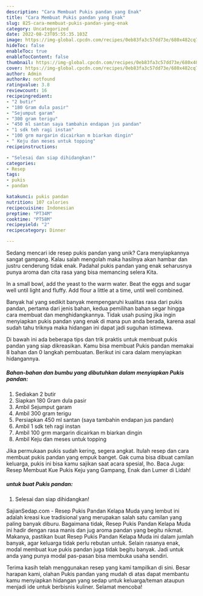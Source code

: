 ```yaml
---
description: "Cara Membuat Pukis pandan yang Enak"
title: "Cara Membuat Pukis pandan yang Enak"
slug: 825-cara-membuat-pukis-pandan-yang-enak
category: Uncategorized
date: 2022-08-23T05:55:35.103Z
image: https://img-global.cpcdn.com/recipes/0eb83fa3c57dd73e/680x482cq70/pukis-pandan-foto-resep-utama.jpg
hideToc: false
enableToc: true
enableTocContent: false
thumbnail: https://img-global.cpcdn.com/recipes/0eb83fa3c57dd73e/680x482cq70/pukis-pandan-foto-resep-utama.jpg
cover: https://img-global.cpcdn.com/recipes/0eb83fa3c57dd73e/680x482cq70/pukis-pandan-foto-resep-utama.jpg
author: Admin
authorAv: notfound
ratingvalue: 3.8
reviewcount: 16
recipeingredient:
- "2 butir"
- "180 Gram dula pasir"
- "Sejumput garam"
- "300 gram terigu"
- "450 ml santan saya tambahin endapan jus pandan"
- "1 sdk teh ragi instan"
- "100 grm margarin dicairkan m biarkan dingin"
- " Keju dan meses untuk topping"
recipeinstructions:

- "Selesai dan siap dihidangkan!"
categories:
- Resep
tags:
- pukis
- pandan

katakunci: pukis pandan 
nutrition: 107 calories
recipecuisine: Indonesian
preptime: "PT34M"
cooktime: "PT58M"
recipeyield: "2"
recipecategory: Dinner

---
```





Sedang mencari ide resep pukis pandan yang unik? Cara menyiapkannya sangat gampang. Kalau salah mengolah maka hasilnya akan hambar dan justru cenderung tidak enak. Padahal pukis pandan yang enak seharusnya punya aroma dan cita rasa yang bisa memancing selera Kita.





In a small bowl, add the yeast to the warm water. Beat the eggs and sugar well until light and fluffy. Add flour a little at a time, until well combined.

Banyak hal yang sedikit banyak mempengaruhi kualitas rasa dari pukis pandan, pertama dari jenis bahan, kedua pemilihan bahan segar hingga cara membuat dan menghidangkannya. Tidak usah pusing jika ingin menyiapkan pukis pandan yang enak di mana pun anda berada, karena asal sudah tahu triknya maka hidangan ini dapat jadi suguhan istimewa.






Di bawah ini ada beberapa tips dan trik praktis untuk membuat pukis pandan yang siap dikreasikan. Kamu bisa membuat Pukis pandan memakai 8 bahan dan 0 langkah pembuatan. Berikut ini cara dalam menyiapkan hidangannya.

<!--inarticleads1-->

##### Bahan-bahan dan bumbu yang dibutuhkan dalam menyiapkan Pukis pandan:

1. Sediakan 2 butir
1. Siapkan 180 Gram dula pasir
1. Ambil Sejumput garam
1. Ambil 300 gram terigu
1. Persiapkan 450 ml santan (saya tambahin endapan jus pandan)
1. Ambil 1 sdk teh ragi instan
1. Ambil 100 grm margarin dicairkan m biarkan dingin
1. Ambil  Keju dan meses untuk topping


Jika permukaan pukis sudah kering, segera angkat. Itulah resep dan cara membuat pukis pandan yang empuk banget. Gak cuma bisa dibuat camilan keluarga, pukis ini bisa kamu sajikan saat acara spesial, lho. Baca Juga: Resep Membuat Kue Pukis Keju yang Gampang, Enak dan Lumer di Lidah! 

<!--inarticleads2-->

#####  untuk buat Pukis pandan:


1. Selesai dan siap dihidangkan!

SajianSedap.com - Resep Pukis Pandan Kelapa Muda yang lembut ini adalah kreasi kue tradisional yang merupakan salah satu camilan yang paling banyak diburu. Bagaimana tidak, Resep Pukis Pandan Kelapa Muda ini hadir dengan rasa manis dan jug aroma pandan yang begitu nikmat. Makanya, pastikan buat Resep Pukis Pandan Kelapa Muda ini dalam jumlah banyak, agar keluarga tidak perlu rebutan untuk. Selain rasanya enak, modal membuat kue pukis pandan juga tidak begitu banyak. Jadi untuk anda yang punya modal pas-pasan bisa membuka usaha sendiri. 

Terima kasih telah menggunakan resep yang kami tampilkan di sini. Besar harapan kami, olahan Pukis pandan yang mudah di atas dapat membantu kamu menyiapkan hidangan yang sedap untuk keluarga/teman ataupun menjadi ide untuk berbisnis kuliner. Selamat mencoba!
